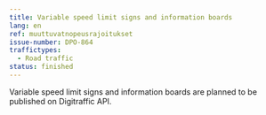 ```yaml
---
title: Variable speed limit signs and information boards
lang: en
ref: muuttuvatnopeusrajoitukset
issue-number: DPO-864
traffictypes:
  - Road traffic
status: finished
---
```


Variable speed limit signs and information boards are planned to be published on Digitraffic API.
